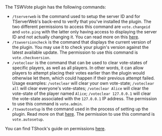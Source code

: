 The TSWVote plugin has the following commands:
- `/tserverweb` is the command used to setup the server ID and for TServerWeb's back-end to verify that you've installed the plugin. The two different permissions to access this command are `vote.changeid` and `vote.ping` with the latter only having access to displaying the server ID and not actually changing it. You can read more on this [here](https://gitlab.xghozt.com:2345/tsw/TSWVote/-/wikis/Setting-up-the-plugin-using-auto-setup).
- `/tswversioncheck` is the command that displays the current version of the plugin. You may use it to check your plugin's version against the latest available update. The permission to use this command is `vote.checkversion`.
- `/voteclear` is the command that can be used to clear vote-states of specific players, as well as all players. In other words, it can allow players to attempt placing their votes earlier than the plugin would otherwise let them, which could happen if their previous attempt failed. Usage examples: `/voteclear` will clear your own vote-state; `/voteclear all` will clear everyone's vote-states; `/voteclear Alice` will clear the vote-state of the player named `Alice`; `/voteclear 127.0.0.1` will clear the vote-state associated with the `127.0.0.1` IP address. The permission to use this command is `vote.admin`.
- `/tswautosetup` is the command used in the process of setting up the plugin. Read more on that [here](https://gitlab.xghozt.com:2345/tsw/TSWVote/-/wikis/Setting-up-the-plugin-using-auto-setup). The permission to use this command is `vote.autosetup`.

You can find TShock's guide on permissions [here](https://tshock.readme.io/docs/permissions).